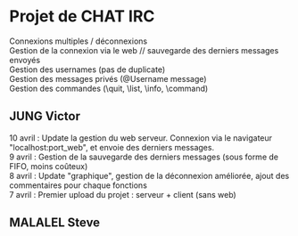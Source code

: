 # Projet de CHAT IRC
Connexions multiples / déconnexions  
Gestion de la connexion via le web // sauvegarde des derniers messages envoyés  
Gestion des usernames (pas de duplicate)  
Gestion des messages privés (@Username message)  
Gestion des commandes (\quit, \list, \info, \command)  
## JUNG Victor
10 avril : Update la gestion du web serveur. Connexion via le navigateur "localhost:port_web", et envoie des derniers messages.  
9 avril : Gestion de la sauvegarde des derniers messages (sous forme de FIFO, moins coûteux)  
8 avril : Update "graphique", gestion de la déconnexion améliorée, ajout des commentaires pour chaque fonctions  
7 avril : Premier upload du projet : serveur + client (sans web)  

## MALALEL Steve
